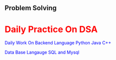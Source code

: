 <h2>Problem Solving</h2>


<html>
<head>
<style>
  h1 {color:red;}
  p {color:blue;}
</style>
</head>
<body>

<h1>Daily Practice On DSA </h1>
  <p>Daily Work On Backend Language Python Java C++</p>
  <p>Data Base Langauge SQL and Mysql</p>
  

</body>
</html>
